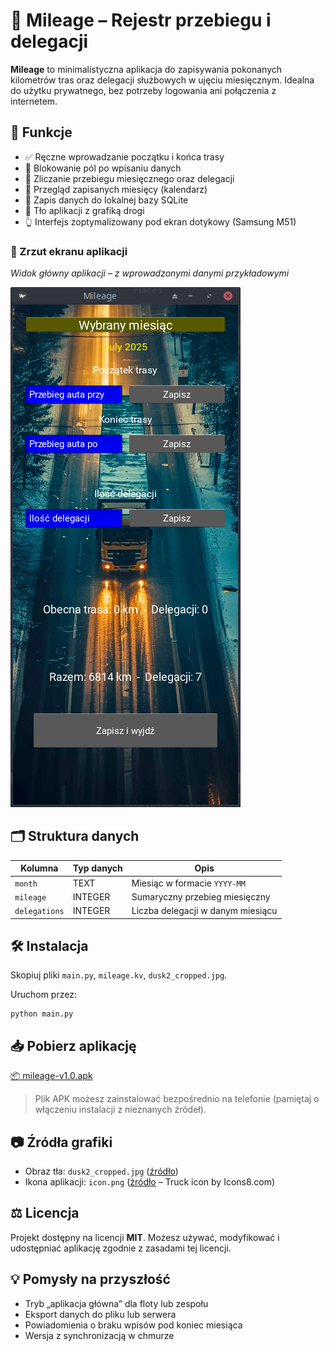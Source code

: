 # 📱 Mileage – Rejestr przebiegu i delegacji

**Mileage** to minimalistyczna aplikacja do zapisywania pokonanych kilometrów tras oraz delegacji służbowych w ujęciu miesięcznym. Idealna do użytku prywatnego, bez potrzeby logowania ani połączenia z internetem.

## 🧭 Funkcje

- ✅ Ręczne wprowadzanie początku i końca trasy
- 🔐 Blokowanie pól po wpisaniu danych
- 🧾 Zliczanie przebiegu miesięcznego oraz delegacji
- 📅 Przegląd zapisanych miesięcy (kalendarz)
- 💾 Zapis danych do lokalnej bazy SQLite
- 🌆 Tło aplikacji z grafiką drogi
- 👆 Interfejs zoptymalizowany pod ekran dotykowy (Samsung M51)

### 📸 Zrzut ekranu aplikacji

*Widok główny aplikacji – z wprowadzonymi danymi przykładowymi*

![Image](mileage_1.0.png)

## 🗂️ Struktura danych

| Kolumna     | Typ danych | Opis                             |
|-------------|------------|----------------------------------|
| `month`     | TEXT       | Miesiąc w formacie `YYYY-MM`     |
| `mileage`   | INTEGER    | Sumaryczny przebieg miesięczny   |
| `delegations` | INTEGER  | Liczba delegacji w danym miesiącu|

## 🛠️ Instalacja

Skopiuj pliki `main.py`, `mileage.kv`, `dusk2_cropped.jpg`.

Uruchom przez:
```
python main.py
```


## 📥 Pobierz aplikację

[📦 mileage-v1.0.apk](https://github.com/CodeTruckerDev/mileage/releases/download/v1.0/mileage-1.0-arm64-v8a-debug.apk)

> Plik APK możesz zainstalować bezpośrednio na telefonie (pamiętaj o włączeniu instalacji z nieznanych źródeł).

## 📷 Źródła grafiki
- Obraz tła: `dusk2_cropped.jpg` ([źródło](https://www.freepik.com/free-ai-image/truck-logistics-operation-dusk_186747654.htm))
- Ikona aplikacji: `icon.png` ([źródło](https://icons8.com/icon/BCKJ34JwI3Bs/truck) – Truck icon by Icons8.com)

## ⚖️ Licencja

Projekt dostępny na licencji **MIT**. Możesz używać, modyfikować i udostępniać aplikację zgodnie z zasadami tej licencji.

## 💡 Pomysły na przyszłość

- Tryb „aplikacja główna” dla floty lub zespołu
- Eksport danych do pliku lub serwera
- Powiadomienia o braku wpisów pod koniec miesiąca
- Wersja z synchronizacją w chmurze
